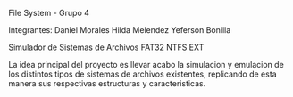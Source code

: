 File System - Grupo 4

Integrantes:
Daniel Morales
Hilda Melendez
Yeferson Bonilla

Simulador de Sistemas de Archivos
FAT32
NTFS
EXT

La idea principal del proyecto es llevar acabo la simulacion y emulacion de los distintos tipos de sistemas de archivos existentes, replicando de esta manera sus respectivas estructuras y caracteristicas.
